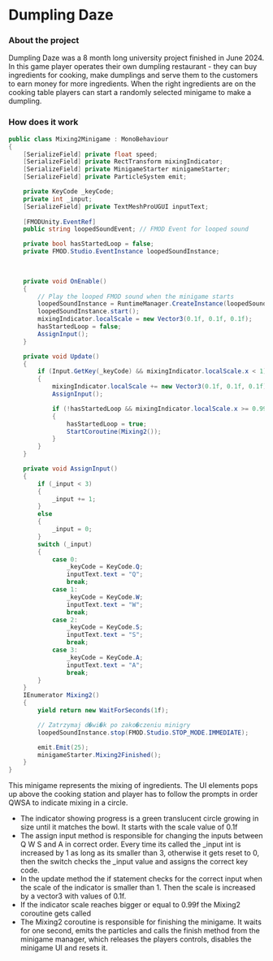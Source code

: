 # Dumpling Daze

### About the project
Dumpling Daze was a 8 month long university project finished in June 2024. In this game player operates their own dumpling restaurant - they can buy ingredients for cooking, make dumplings and serve them to the customers to earn money for more ingredients. 
When the right ingredients are on the cooking table players can start a randomly selected minigame to make a dumpling. 

### How does it work
```csharp
public class Mixing2Minigame : MonoBehaviour
{
    [SerializeField] private float speed;
    [SerializeField] private RectTransform mixingIndicator;
    [SerializeField] private MinigameStarter minigameStarter;
    [SerializeField] private ParticleSystem emit;

    private KeyCode _keyCode;
    private int _input;
    [SerializeField] private TextMeshProUGUI inputText;
    
    [FMODUnity.EventRef]
    public string loopedSoundEvent; // FMOD Event for looped sound

    private bool hasStartedLoop = false;
    private FMOD.Studio.EventInstance loopedSoundInstance;
    
    

    private void OnEnable()
    {
        // Play the looped FMOD sound when the minigame starts
        loopedSoundInstance = RuntimeManager.CreateInstance(loopedSoundEvent);
        loopedSoundInstance.start();
        mixingIndicator.localScale = new Vector3(0.1f, 0.1f, 0.1f);
        hasStartedLoop = false;
        AssignInput();
    }

    private void Update()
    {
        if (Input.GetKey(_keyCode) && mixingIndicator.localScale.x < 1)
        {
            mixingIndicator.localScale += new Vector3(0.1f, 0.1f, 0.1f);
            AssignInput();

            if (!hasStartedLoop && mixingIndicator.localScale.x >= 0.99f)
            {
                hasStartedLoop = true;
                StartCoroutine(Mixing2());
            }
        }
    }

    private void AssignInput()
    {
        if (_input < 3)
        {
            _input += 1;
        }
        else
        {
            _input = 0;
        }
        switch (_input)
        {
            case 0:
                _keyCode = KeyCode.Q;
                inputText.text = "Q";
                break;
            case 1:
                _keyCode = KeyCode.W;
                inputText.text = "W";
                break;
            case 2:
                _keyCode = KeyCode.S;
                inputText.text = "S";
                break;
            case 3:
                _keyCode = KeyCode.A;
                inputText.text = "A";
                break;
        }
    }
    IEnumerator Mixing2()
    {
        yield return new WaitForSeconds(1f);

        // Zatrzymaj d�wi�k po zako�czeniu minigry
        loopedSoundInstance.stop(FMOD.Studio.STOP_MODE.IMMEDIATE);

        emit.Emit(25);
        minigameStarter.Mixing2Finished();
    }
}
```

This minigame represents the mixing of ingredients. The UI elements pops up above the cooking station and player has to follow the prompts in order QWSA to indicate mixing in a circle. 
- The indicator showing progress is a green translucent circle growing in size until it matches the bowl. It starts with the scale value of 0.1f
- The assign input method is responsible for changing the inputs between Q W S and A in correct order. Every time its called the _input int is increased by 1 as long as its smaller than 3, otherwise it gets reset to 0, then the switch checks the _input value and assigns the correct key code.
- In the update method the if statement checks for the correct input when the scale of the indicator is smaller than 1. Then the scale is increased by a vector3 with values of 0.1f.
- If the indicator scale reaches bigger or equal to 0.99f the Mixing2 coroutine gets called
- The Mixing2 coroutine is responsible for finishing the minigame. It waits for one second, emits the particles and calls the finish method from the minigame manager, which releases the players controls, disables the minigame UI and resets it.
